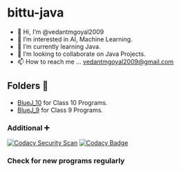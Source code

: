 # bittu-java
- 👋 Hi, I’m @vedantmgoyal2009
- 👀 I’m interested in AI, Machine Learning.
- 🌱 I’m currently learning Java.
- 💞️ I’m looking to collaborate on Java Projects.
- 📫 How to reach me ... vedantmgoyal2009@gmail.com

## Folders 📁
- [BlueJ_10](<https://github.com/vedantmgoyal2009/bittu-java/tree/main/BlueJ_10>) for Class 10 Programs.
- [BlueJ_9](<https://github.com/vedantmgoyal2009/bittu-java/tree/main/BlueJ_9>) for Class 9 Programs.

### Additional ➕
[![Codacy Security Scan](https://github.com/vedantmgoyal2009/bittu-java/actions/workflows/codacy-analysis.yml/badge.svg)](https://github.com/vedantmgoyal2009/bittu-java/actions/workflows/codacy-analysis.yml)
[![Codacy Badge](https://app.codacy.com/project/badge/Grade/0ab7c5cabdfa451995ee519f2b4edf00)](https://www.codacy.com/gh/vedantmgoyal2009/bittu-java/dashboard)

### Check for new programs regularly
